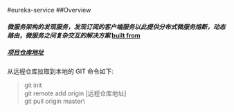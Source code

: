 #eureka-service
##Overview
#### _微服务架构的发现服务，发现订阅的客户端服务以此提供分布式微服务熔断，动态路由，微服务之间复杂交互的解决方案_ [built from](https://start.spring.io/)

##### [项目仓库地址](http://47.111.168.225:18080/tfs/Fswm/_git/fs_eurekaservice)

从远程仓库拉取到本地的 GIT 命令如下:
>git init\
>git remote add origin [远程仓库地址]\
>git pull origin master\
# 



